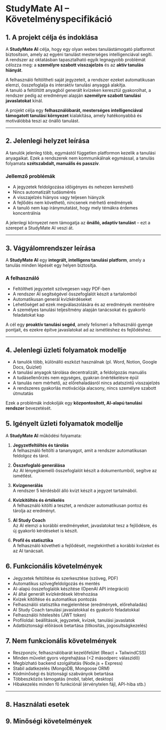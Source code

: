 # StudyMate AI – Követelményspecifikáció

## 1. A projekt célja és indoklása

A **StudyMate AI** célja, hogy egy olyan webes tanulástámogató platformot biztosítson, amely az egyéni tanulást mesterséges intelligenciával segíti.  
A rendszer az oktatásban tapasztalható egyik legnagyobb problémát célozza meg: a **személyre szabott visszajelzés** és az **aktív tanulás hiányát**.

A felhasználó feltöltheti saját jegyzeteit, a rendszer ezeket automatikusan elemzi, összefoglalja és interaktív tanulási anyaggá alakítja.  
A tanuló a feltöltött anyagból generált kvízeken keresztül gyakorolhat, a rendszer pedig az eredményei alapján **személyre szabott tanulási javaslatokat** kínál.

A projekt célja egy **felhasználóbarát, mesterséges intelligenciával támogatott tanulási környezet** kialakítása, amely hatékonyabbá és motiválóbbá teszi az önálló tanulást.

---

## 2. Jelenlegi helyzet leírása

A tanulók jelenleg több, egymástól független platformon kezelik a tanulási anyagaikat. Ezek a rendszerek nem kommunikálnak egymással, a tanulás folyamata **szétszabdalt, manuális és passzív**.

### Jellemző problémák
- A jegyzetek feldolgozása időigényes és nehezen kereshető  
- Nincs automatizált tudásmérés  
- A visszajelzés hiányos vagy teljesen hiányzik  
- A fejlődés nem követhető, nincsenek mérhető eredmények  
- A tanuló nem kap iránymutatást, hogy mely témákra érdemes koncentrálnia  

A jelenlegi környezet nem támogatja az **önálló, adaptív tanulást** – ezt a szerepet a StudyMate AI veszi át.

---

## 3. Vágyálomrendszer leírása

A **StudyMate AI** egy **integrált, intelligens tanulási platform**, amely a tanulás minden lépését egy helyen biztosítja.

### A felhasználó
- Feltöltheti jegyzeteit szövegesen vagy PDF-ben  
- A rendszer AI segítségével összefoglalót készít a tartalomból  
- Automatikusan generál kvízkérdéseket  
- Lehetőséget ad ezek megválaszolására és az eredmények mentésére  
- A személyes tanulási teljesítmény alapján tanácsokat és gyakorló feladatokat kap  

A cél egy **proaktív tanulási segéd**, amely felismeri a felhasználó gyenge pontjait, és ezekre építve javaslatokat ad az ismétléshez és fejlődéshez.

---

## 4. Jelenlegi üzleti folyamatok modellje

- A tanulók több, különálló eszközt használnak (pl. Word, Notion, Google Docs, Quizlet)  
- A tanulási anyagok tárolása decentralizált, a feldolgozás manuális  
- A tudásellenőrzés nem egységes, gyakran önértékelésre épül  
- A tanulás nem mérhető, az előrehaladásról nincs adatszintű visszajelzés  
- A rendszeres gyakorlás motivációja alacsony, nincs személyre szabott útmutatás  

Ezek a problémák indokolják egy **központosított, AI-alapú tanulási rendszer** bevezetését.

## 5. Igényelt üzleti folyamatok modellje

A **StudyMate AI** működési folyamata:

1. **Jegyzetfeltöltés és tárolás**  
   A felhasználó feltölti a tananyagot, amit a rendszer automatikusan feldolgoz és tárol.  

2. **Összefoglaló generálása**  
   Az AI lényegkiemelő összefoglalót készít a dokumentumból, segítve az ismétlést.  

3. **Kvízgenerálás**  
   A rendszer 5 kérdésből álló kvízt készít a jegyzet tartalmából.  

4. **Kvízkitöltés és értékelés**  
   A felhasználó kitölti a tesztet, a rendszer automatikusan pontoz és tárolja az eredményt.  

5. **AI Study Coach**  
   Az AI elemzi a korábbi eredményeket, javaslatokat tesz a fejlődésre, és új gyakorló kérdéseket is készít.  

6. **Profil és statisztika**  
   A felhasználó követheti a fejlődését, megtekintheti a korábbi kvízeket és az AI tanácsait.


## 6. Funkcionális követelmények

- Jegyzetek feltöltése és szerkesztése (szöveg, PDF)  
- Automatikus szövegfeldolgozás és mentés  
- AI-alapú összefoglalók készítése (OpenAI API integráció)  
- AI által generált kvízkérdések létrehozása  
- Kvízek kitöltése és automatikus pontozás  
- Felhasználói statisztika megjelenítése (eredmények, előrehaladás)  
- AI Study Coach tanulási javaslatokkal és gyakorló feladatokkal  
- Felhasználói hitelesítés (JWT token)  
- Profiloldal: beállítások, jegyzetek, kvízek, tanulási javaslatok  
- Adatbiztonsági előírások betartása (titkosítás, jogosultságkezelés)

## 7. Nem funkcionális követelmények

- Reszponzív, felhasználóbarát kezelőfelület (React + TailwindCSS)  
- Minden művelet gyors végrehajtása (<2 másodperc válaszidő)  
- Megbízható backend szolgáltatás (Node.js + Express)  
- Stabil adatkezelés (MongoDB, Mongoose ORM)  
- Kódminőségi és biztonsági szabványok betartása  
- Többeszközös támogatás (mobil, tablet, desktop)  
- Hibakezelés minden fő funkciónál (érvénytelen fájl, API-hiba stb.)

---

## 8. Használati esetek



## 9. Minőségi követelmények


